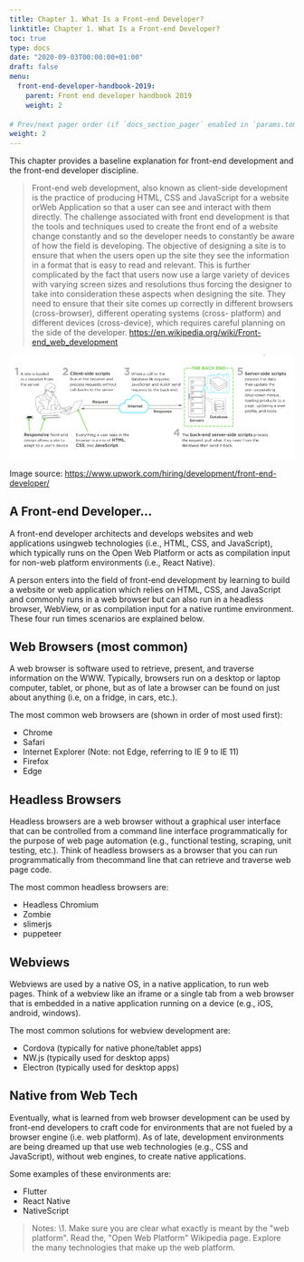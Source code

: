 ```yaml
---
title: Chapter 1. What Is a Front-end Developer?
linktitle: Chapter 1. What Is a Front-end Developer?
toc: true
type: docs
date: "2020-09-03T00:00:00+01:00"
draft: false
menu:
  front-end-developer-handbook-2019:
    parent: Front end developer handbook 2019
    weight: 2

# Prev/next pager order (if `docs_section_pager` enabled in `params.toml`)
weight: 2
---
```


This chapter provides a baseline explanation for front-end development and the front-end developer discipline.

> Front-end web development, also known as client-side development is the practice of producing HTML, CSS and JavaScript for a website orWeb Application so that a user can see and interact with them directly.
The challenge associated with front end development is that the tools and techniques used to create the front end of a website change constantly and so the developer needs to constantly be aware of how the field is developing.
The objective of designing a site is to ensure that when the users open up the site they see the information in a format that is easy to read and relevant. This is further complicated by the fact that users now use a large variety of devices with varying screen sizes and resolutions thus forcing the designer to take into consideration these aspects when designing the site. They need to ensure that their site comes up correctly in different browsers (cross-browser), different operating systems (cross-
platform) and different devices (cross-device), which requires careful planning on the side of the developer.
<https://en.wikipedia.org/wiki/Front-end_web_development>

![Petición de recurso de internet](/assets/images/front-end-developer-handbook-2019/chapter1-1.png)

Image source: https://www.upwork.com/hiring/development/front-end-developer/

## A Front-end Developer...

A front-end developer architects and develops websites and web applications usingweb technologies (i.e., HTML, CSS, and JavaScript), which typically runs on the Open Web Platform or acts as compilation input for non-web platform environments (i.e., React Native).

A person enters into the field of front-end development by learning to build a website or web application which relies on HTML, CSS, and JavaScript and commonly runs in a web browser but can also run in a headless browser, WebView, or as compilation input for a native runtime environment. These four run times scenarios are explained below.

## Web Browsers (most common)

A web browser is software used to retrieve, present, and traverse information on the WWW. Typically, browsers run on a desktop or laptop computer, tablet, or phone, but as of late a browser can be found on just about anything (i.e, on a fridge, in cars, etc.).

The most common web browsers are (shown in order of most used first):

- Chrome
- Safari
- Internet Explorer (Note: not Edge, referring to IE 9 to IE 11)
- Firefox
- Edge

## Headless Browsers

Headless browsers are a web browser without a graphical user interface that can be controlled from a command line interface programmatically for the purpose of web page automation (e.g., functional testing, scraping, unit testing, etc.). Think of
headless browsers as a browser that you can run programmatically from thecommand line that can retrieve and traverse web page code.

The most common headless browsers are:

- Headless Chromium
- Zombie
- slimerjs
- puppeteer

## Webviews

Webviews are used by a native OS, in a native application, to run web pages. Think of a webview like an iframe or a single tab from a web browser that is embedded in a native application running on a device (e.g., iOS, android, windows).

The most common solutions for webview development are:

- Cordova (typically for native phone/tablet apps)
- NW.js (typically used for desktop apps)
- Electron (typically used for desktop apps)

## Native from Web Tech

Eventually, what is learned from web browser development can be used by front-end developers to craft code for environments that are not fueled by a browser engine (i.e. web platform). As of late, development environments are being dreamed up that use web technologies (e.g., CSS and JavaScript), without web engines, to create native applications.

Some examples of these environments are:

- Flutter
- React Native
- NativeScript

> Notes:
\1. Make sure you are clear what exactly is meant by the "web platform". Read the, "Open Web Platform" Wikipedia page. Explore the many technologies that make up the web platform.
